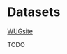 # Datasets

[WUGsite](https://www.ims.uni-stuttgart.de/en/research/resources/experiment-data/wugs/)

TODO
